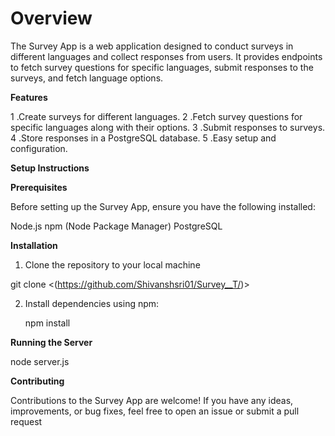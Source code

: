 # Overview

The Survey App is a web application designed to conduct surveys in different languages and collect responses from users. It provides endpoints to fetch survey questions for specific languages, submit responses to the surveys, and fetch language options.

**Features**

1 .Create surveys for different languages.
2 .Fetch survey questions for specific languages along with their options.
3 .Submit responses to surveys.
4 .Store responses in a PostgreSQL database.
5 .Easy setup and configuration.

**Setup Instructions**

**Prerequisites**

Before setting up the Survey App, ensure you have the following installed:

Node.js
npm (Node Package Manager)
PostgreSQL

**Installation**

1. Clone the repository to your local machine

git clone <(https://github.com/Shivanshsri01/Survey__T/)>

2. Install dependencies using npm:
   
   npm install
   
**Running the Server**

node server.js

**Contributing**

Contributions to the Survey App are welcome! If you have any ideas, improvements, or bug fixes, feel free to open an issue or submit a pull request

   


 
